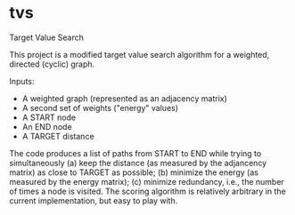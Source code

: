 # tvs
Target Value Search


This project is a modified target value search algorithm for a weighted, directed (cyclic) graph.

Inputs:
- A weighted graph (represented as an adjacency matrix)
- A second set of weights ("energy" values)
- A START node
- An END node
- A TARGET distance

The code produces a list of paths from START to END while trying to simultaneously (a) keep the distance (as measured by the adjancency matrix) as close to TARGET as possible; (b) minimize the energy (as measured by the energy matrix); (c) minimize redundancy, i.e., the number of times a node is visited. The scoring algorithm is relatively arbitrary in the current implementation, but easy to play with.
